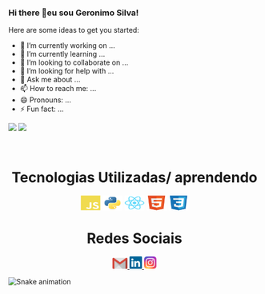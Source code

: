### Hi there 👋eu  sou Geronimo Silva!   

Here are some ideas to get you started:

- 🔭 I’m currently working on ...
- 🌱 I’m currently learning ...
- 👯 I’m looking to collaborate on ...
- 🤔 I’m looking for help with ...
- 💬 Ask me about ...
- 📫 How to reach me: ...
- 😄 Pronouns: ...
- ⚡ Fun fact: ...






<div>
  <img  height="180em" src="https://github-readme-stats.vercel.app/api?username=Geronimo1217&show_icons=true&theme=great-gatsby&include_all_commits=true&count_private=true"/>
  
  <img  height="180em" src="https://github-readme-stats.vercel.app/api/top-langs/?username=Geronimo1217&layout=compact&langs_count=16&theme=great-gatsby"/>

</div>
<br/>

<div  align="center"> 
  <div style="display: inline_block"><br>
    <h1 align="center">Tecnologias Utilizadas/ aprendendo  </h1>
    <img align="center" height="30" width="40" alt="js-icon"  src="https://raw.githubusercontent.com/devicons/devicon/master/icons/javascript/javascript-plain.svg">
    <img align="center" height="30" width="40" alt="python-icon" src="https://raw.githubusercontent.com/devicons/devicon/master/icons/python/python-original.svg">
    <img align="center" height="30" width="40" alt="react-icon" src="https://raw.githubusercontent.com/devicons/devicon/master/icons/react/react-original.svg">
    <img align="center" height="30" width="40" alt="html-icon" src="https://raw.githubusercontent.com/devicons/devicon/master/icons/html5/html5-original.svg">
    <img align="center" height="30" width="40" alt="css-icon" src="https://raw.githubusercontent.com/devicons/devicon/master/icons/css3/css3-original.svg">
    
   </div>
    
  
  <h1 align="center">Redes Sociais</h1>
    <a href = "mailto: geronimo.ge302@gmail.com">
      <img width="30" src="gmail.svg">    
    </a>
    <a href = "https://www.linkedin.com/in/geronimo-silva/">
      <img width="25" src="linkedin.svg">
      <a href = "https://instagram.com/j_geronimo7_dev?igshid=ZGUzMzM3NWJiOQ== ">
      <img width="25" src="instagram.png">
    </a>
</div>

![Snake animation](https://github.com/Geronimo1217/Geronimo1217/blob/output/github-contribution-grid-snake.svg)
